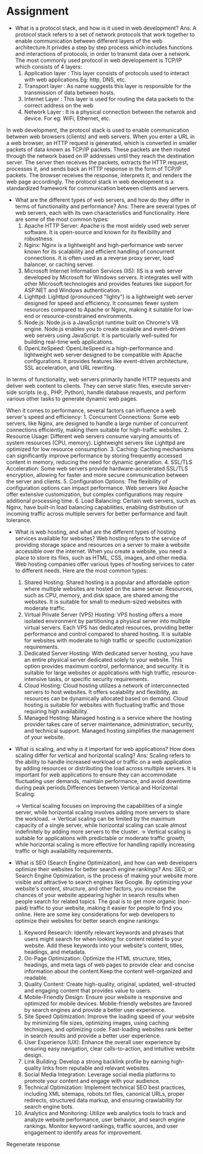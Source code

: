 # Assignment
- What is a protocol stack, and how is it used in web development?
Ans: A protocol stack refers to a set of network protocols that work together to enable communication between different layers of the web architecture.It privdes a step by step process which includes functions and interactions of protocols, in order to  transmit data over a network. The most commonly used protocol in web developement is TCP/IP which consists of 4 layers:
    1. Application layer : This layer consists of protocols used to interact with web applications.Eg: http, DNS, etc.
    2. Transport layer : As name suggests this layer is responsible for the transmission of data between hosts.
    3. Internet Layer : This layer is used for routing the data packets to the correct address on the web
    4. Network Layer : It is a physical connection between the netwrok and device. For eg: WiFi, Ethernet, etc.

In web development, the protocol stack is used to enable communication between web browsers (clients) and web servers. When you enter a URL in a web browser, an HTTP request is generated, which is converted in smaller packets of data known as TCP/IP packets. These packets are then routed through the network based on IP addresses until they reach the destination server. The server then receives the packets, extracts the HTTP request, processes it, and sends back an HTTP response in the form of TCP/IP packets. The browser receives the response, interprets it, and renders the web page accordingly. The protocol stack in web development is a standardized framework for communication between clients and servers.




- What are the different types of web servers, and how do they differ in terms of functionality and performance?
Ans: There are several types of web servers, each with its own characteristics and functionality. Here are some of the most common types:
    1. Apache HTTP Server: Apache is the most widely used web server software. It is open-source and known for its flexibility and robustness.
    2. Nginx: Nginx is a lightweight and high-performance web server known for its scalability and efficient handling of concurrent connections. It is often used as a reverse proxy server, load balancer, or caching server.
    3. Microsoft Internet Information Services (IIS): IIS is a web server developed by Microsoft for Windows servers. It integrates well with other Microsoft technologies and provides features like support for ASP.NET and Windows authentication.
    4. Lighttpd: Lighttpd (pronounced "lighty") is a lightweight web server designed for speed and efficiency. It consumes fewer system resources compared to Apache or Nginx, making it suitable for low-end or resource-constrained environments.
    5. Node.js: Node.js is a JavaScript runtime built on Chrome's V8 engine. Node.js enables you to create scalable and event-driven web servers using JavaScript. It is particularly well-suited for building real-time web applications.
    6. OpenLiteSpeed: OpenLiteSpeed is a high-performance and lightweight web server designed to be compatible with Apache configurations. It provides features like event-driven architecture, SSL acceleration, and URL rewriting.

In terms of functionality, web servers primarily handle HTTP requests and deliver web content to clients. They can serve static files, execute server-side scripts (e.g., PHP, Python), handle database requests, and perform various other tasks to generate dynamic web pages.

When it comes to performance, several factors can influence a web server's speed and efficiency:
    1. Concurrent Connections: Some web servers, like Nginx, are designed to handle a large number of concurrent connections efficiently, making them suitable for high-traffic websites.
    2. Resource Usage: Different web servers consume varying amounts of system resources (CPU, memory). Lightweight servers like Lighttpd are optimized for low resource consumption.
    3. Caching: Caching mechanisms can significantly improve performance by storing frequently accessed content in memory, reducing the need for dynamic generation.
    4. SSL/TLS Acceleration: Some web servers provide hardware-accelerated SSL/TLS encryption, allowing for faster and more secure communication between the server and clients.
    5. Configuration Options: The flexibility of configuration options can impact performance. Web servers like Apache offer extensive customization, but complex configurations may require additional processing time.
    6. Load Balancing: Certain web servers, such as Nginx, have built-in load balancing capabilities, enabling distribution of incoming traffic across multiple servers for better performance and fault tolerance.




- What is web hosting, and what are the different types of hosting services available for websites?
Web hosting refers to the service of providing storage space and resources on a server to make a website accessible over the internet. When you create a website, you need a place to store its files, such as HTML, CSS, images, and other media. Web hosting companies offer various types of hosting services to cater to different needs. Here are the most common types:

    1. Shared Hosting: Shared hosting is a popular and affordable option where multiple websites are hosted on the same server. Resources, such as CPU, memory, and disk space, are shared among the websites. It is suitable for small to medium-sized websites with moderate traffic.
    2. Virtual Private Server (VPS) Hosting: VPS hosting offers a more isolated environment by partitioning a physical server into multiple virtual servers. Each VPS has dedicated resources, providing better performance and control compared to shared hosting. It is suitable for websites with moderate to high traffic or specific customization requirements.
    3. Dedicated Server Hosting: With dedicated server hosting, you have an entire physical server dedicated solely to your website. This option provides maximum control, performance, and security. It is suitable for large websites or applications with high traffic, resource-intensive tasks, or specific security requirements.
    4. Cloud Hosting: Cloud hosting utilizes a network of interconnected servers to host websites. It offers scalability and flexibility, as resources can be dynamically allocated based on demand. Cloud hosting is suitable for websites with fluctuating traffic and those requiring high availability.
    5. Managed  Hosting: Managed hosting is a service where the hosting provider takes care of server maintenance, administration, security, and technical support. Managed  hosting simplifies the management of your website.




- What is scaling, and why is it important for web applications? How does scaling differ for vertical and horizontal scaling?
Ans: Scaling refers to the ability to handle increased workload or traffic on a web application by adding resources or distributing the load across multiple servers. It is important for web applications to ensure they can accommodate fluctuating user demands, maintain performance, and avoid downtime during peak periods.Differences between Vertical and Horizontal Scaling:

    -> Vertical scaling focuses on improving the capabilities of a single server, while horizontal scaling involves adding more servers to share the workload.
    -> Vertical scaling can be limited by the maximum capacity of a single server, while horizontal scaling can scale almost indefinitely by adding more servers to the cluster.
    -> Vertical scaling is suitable for applications with predictable or moderate traffic growth, while horizontal scaling is more effective for handling rapidly increasing traffic or high availability requirements.




- What is SEO (Search Engine Optimization), and how can web developers optimize their websites for better search engine rankings?
Ans: SEO, or Search Engine Optimization, is the process of making your website more visible and attractive to search engines like Google. By optimizing your website's content, structure, and other factors, you increase the chances of your website appearing higher in search results when people search for related topics. The goal is to get more organic (non-paid) traffic to your website, making it easier for people to find you online. Here are some key considerations for web developers to optimize their websites for better search engine rankings:
    1. Keyword Research: Identify relevant keywords and phrases that users might search for when looking for content related to your website. Add these keywords into your website's content, titles, headings, and metadata.
    2. On-Page Optimization: Optimize the HTML structure, titles, headings, and meta tags of web pages to provide clear and concise information about the content.Keep the content  well-organized and readable.
    3. Quality Content: Create high-quality, original, updated, well-structed and engaging content that provides value to users. 
    4. Mobile-Friendly Design: Ensure your website is responsive and optimized for mobile devices. Mobile-friendly websites are favored by search engines and provide a better user experience.
    5. Site Speed Optimization: Improve the loading speed of your website by minimizing file sizes, optimizing images, using caching techniques, and optimizing code. Fast-loading websites rank better in search results and provide a better user experience.
    6. User Experience (UX): Enhance the overall user experience by ensuring easy navigation, clear calls-to-action, and intuitive website design.
    7. Link Building: Develop a strong backlink profile by earning high-quality links from reputable and relevant websites.
    8. Social Media Integration: Leverage social media platforms to promote your content and engage with your audience.
    9. Technical Optimization: Implement technical SEO best practices, including XML sitemaps, robots.txt files, canonical URLs, proper redirects, structured data markup, and ensuring crawlability for search engine bots.
    10. Analytics and Monitoring: Utilize web analytics tools to track and analyze website performance, user behavior, and search engine rankings. Monitor keyword rankings, traffic sources, and user engagement to identify areas for improvement.







Regenerate response